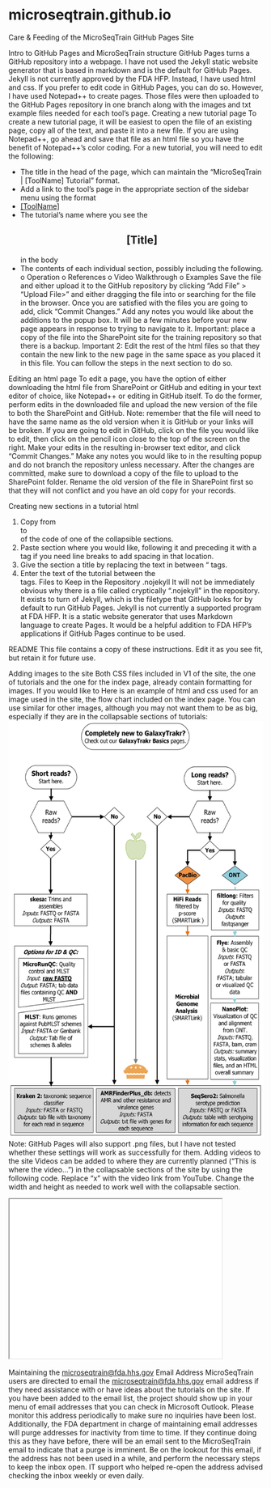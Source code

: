 # microseqtrain.github.io
Care & Feeding of the MicroSeqTrain GitHub Pages Site

Intro to GitHub Pages and MicroSeqTrain structure
GitHub Pages turns a GitHub repository into a webpage. I have not used the Jekyll static website generator that is based in markdown and is the default for GitHub Pages. Jekyll is not currently approved by the FDA HFP. Instead, I have used html and css. If you prefer to edit code in GitHub Pages, you can do so. However, I have used Notepad++ to create pages. Those files were then uploaded to the GitHub Pages repository in one branch along with the images and txt example files needed for each tool’s page.
Creating a new tutorial page
To create a new tutorial page, it will be easiest to open the file of an existing page, copy all of the text, and paste it into a new file. If you are using Notepad++, go ahead and save that file as an html file so you have the benefit of Notepad++’s color coding. For a new tutorial, you will need to edit the following:
-	The title in the head of the page, which can maintain the “MicroSeqTrain | [ToolName] Tutorial” format.
-	Add a link to the tool’s page in the appropriate section of the sidebar menu using the format <li><a href=”[link]”>[ToolName]</a></li>
-	The tutorial’s name where you see the <h2><center>[Title]</center></h2> in the body
-	The contents of each individual section, possibly including the following.
o	Operation
o	References
o	Video Walkthrough
o	Examples
Save the file and either upload it to the GitHub repository by clicking “Add File” > “Upload File>” and either dragging the file into or searching for the file in the browser. Once you are satisfied with the files you are going to add, click “Commit Changes.” Add any notes you would like about the additions to the popup box. It will be a few minutes before your new page appears in response to trying to navigate to it. 
Important: place a copy of the file into the SharePoint site for the training repository so that there is a backup. 
Important 2: Edit the rest of the html files so that they contain the new link to the new page in the same space as you placed it in this file. You can follow the steps in the next section to do so.

Editing an html page
To edit a page, you have the option of either downloading the html file from SharePoint or GitHub and editing in your text editor of choice, like Notepad++ or editing in GitHub itself. To do the former, perform edits in the downloaded file and upload the new version of the file to both the SharePoint and GitHub. Note: remember that the file will need to have the same name as the old version when it is GitHub or your links will be broken.
If you are going to edit in GitHub, click on the file you would like to edit, then click on the pencil icon close to the top of the screen on the right. Make your edits in the resulting in-browser text editor, and click “Commit Changes.” Make any notes you would like to in the resulting popup and do not branch the repository unless necessary. After the changes are committed, make sure to download a copy of the file to upload to the SharePoint folder. Rename the old version of the file in SharePoint first so that they will not conflict and you have an old copy for your records. 

Creating new sections in a tutorial html
1.	Copy from <section class=”collapsible-section”> to </section> of the code of one of the collapsible sections. 
2.	Paste section where you would like, following it and preceding it with a <br> tag if you need line breaks to add spacing in that location.
3.	Give the section a title by replacing the text in between “<label for=”collapse[n]” class=”collapsible-lable”></label> tags.
4.	Enter the text of the tutorial between the <div class=”collapsible-content” id=”references”></div> tags.
Files to Keep in the Repository
.nojekyll
It will not be immediately obvious why there is a file called cryptically “.nojekyll” in the repository. It exists to turn of Jekyll, which is the filetype that GitHub looks for by default to run GitHub Pages. Jekyll is not currently a supported program at FDA HFP. It is a static website generator that uses Markdown language to create Pages. It would be a helpful addition to FDA HFP’s applications if GitHub Pages continue to be used.

README
This file contains a copy of these instructions. Edit it as you see fit, but retain it for future use.

Adding images to the site
Both CSS files included in V1 of the site, the one of tutorials and the one for the index page, already contain formatting for images. If you would like to 
Here is an example of html and css used for an image used in the site, the flow chart included on the index page. You can use similar for other images, although you may not want them to be as big, especially if they are in the collapsable sections of tutorials:
<img src="GalaxyTrakr_flow_chart.jpeg" alt="Flow chart containing suggested means of cleaning, performing quality control on, and analyzing short and long read sequences." style="width:600px;height:825px;">
Note: GitHub Pages will also support .png files, but I have not tested whether these settings will work as successfully for them.
Adding videos to the site
Videos can be added to where they are currently planned (“This is where the video…”) in the collapsable sections of the site by using the following code. Replace “x” with the video link from YouTube. Change the width and height as needed to work well with the collapsable section.
<iframe width="420" height="315"
src="x">
</iframe> 
 
Maintaining the microseqtrain@fda.hhs.gov Email Address
MicroSeqTrain users are directed to email the  microseqtrain@fda.hhs.gov email address if they need assistance with or have ideas about the tutorials on the site. If you have been added to the email list, the project should show up in your menu of email addresses that you can check in Microsoft Outlook. Please monitor this address periodically to make sure no inquiries have been lost. Additionally, the FDA department in charge of maintaining email addresses will purge addresses for inactivity from time to time. If they continue doing this as they have before, there will be an email sent to the MicroSeqTrain email to indicate that a purge is imminent. Be on the lookout for this email, if the address has not been used in a while, and perform the necessary steps to keep the inbox open. IT support who helped re-open the address advised checking the inbox weekly or even daily.

